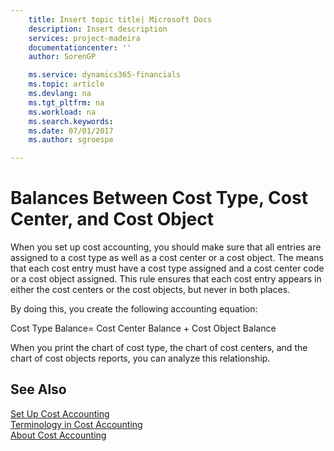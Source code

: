 ```yaml
---
    title: Insert topic title| Microsoft Docs
    description: Insert description
    services: project-madeira
    documentationcenter: ''
    author: SorenGP

    ms.service: dynamics365-financials
    ms.topic: article
    ms.devlang: na
    ms.tgt_pltfrm: na
    ms.workload: na
    ms.search.keywords:
    ms.date: 07/01/2017
    ms.author: sgroespe

---
```

# Balances Between Cost Type, Cost Center, and Cost Object
When you set up cost accounting, you should make sure that all entries are assigned to a cost type as well as a cost center or a cost object. The means that each cost entry must have a cost type assigned and a cost center code or a cost object assigned. This rule ensures that each cost entry appears in either the cost centers or the cost objects, but never in both places.  
  
 By doing this, you create the following accounting equation:  
  
 Cost Type Balance= Cost Center Balance + Cost Object Balance  
  
 When you print the chart of cost type, the chart of cost centers, and the chart of cost objects reports, you can analyze this relationship.  
  
## See Also  
 [Set Up Cost Accounting](../set-up-cost-accounting.md)   
 [Terminology in Cost Accounting](../terminology-in-cost-accounting.md)   
 [About Cost Accounting](../about-cost-accounting.md)